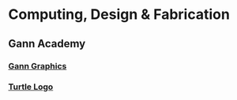 # Computing, Design & Fabrication
## Gann Academy

### [Gann Graphics](graphics)

### [Turtle Logo](turtlelogo)

